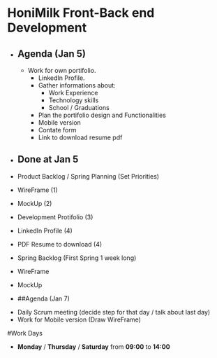 # HoniMilk Front-Back end Development
- ## Agenda (Jan 5)
  * Work for own portifolio.
    * LinkedIn Profile.
    * Gather informations about:
      * Work Experience
      * Technology skills
      * School / Graduations
     * Plan the portifolio design and Functionalities
      * Mobile version
      * Contate form
      * Link to download resume pdf
  
- ## Done at Jan 5
* Product Backlog / Spring Planning (Set Priorities)
 * WireFrame (1)
 * MockUp (2)
 * Development Protifolio (3)
 * LinkedIn Profile (4)
 * PDF Resume to download (4)
 
* Spring Backlog (First Spring 1 week long)
 * WireFrame
 * MockUp
 
 
 - ##Agenda (Jan 7)
  * Daily Scrum meeting (decide step for that day / talk about last day) 
  * Work for Mobile version (Draw WireFrame)
  
#Work Days
- **Monday** / **Thursday** / **Saturday** from **09:00** to **14:00**
